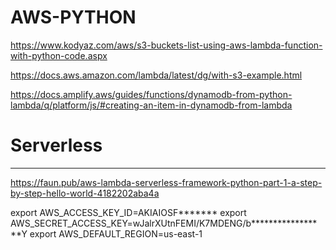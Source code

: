 # AWS-PYTHON

https://www.kodyaz.com/aws/s3-buckets-list-using-aws-lambda-function-with-python-code.aspx

https://docs.aws.amazon.com/lambda/latest/dg/with-s3-example.html

https://docs.amplify.aws/guides/functions/dynamodb-from-python-lambda/q/platform/js/#creating-an-item-in-dynamodb-from-lambda





# Serverless
-------------------------
https://faun.pub/aws-lambda-serverless-framework-python-part-1-a-step-by-step-hello-world-4182202aba4a

export AWS_ACCESS_KEY_ID=AKIAIOSF*******
export AWS_SECRET_ACCESS_KEY=wJalrXUtnFEMI/K7MDENG/b*****************Y
export AWS_DEFAULT_REGION=us-east-1
